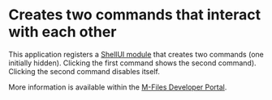 # Creates two commands that interact with each other

This application registers a [ShellUI module](http://developer.m-files.com/Frameworks/User-Interface-Extensibility-Framework/Modules/#shellui) that creates two commands (one initially hidden).  Clicking the first command shows the second command).  Clicking the second command disables itself.

More information is available within the [M-Files Developer Portal](http://developer.m-files.com/Samples-And-Libraries/Samples/User-Interface-Extensibility-Framework/Commands/).